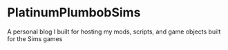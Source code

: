 # PlatinumPlumbobSims
A personal blog I built for hosting my mods, scripts, and game objects built for the Sims games

